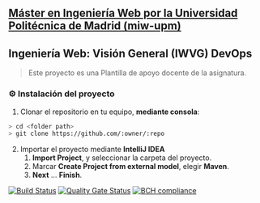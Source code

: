 ## [Máster en Ingeniería Web por la Universidad Politécnica de Madrid (miw-upm)](http://miw.etsisi.upm.es)
## Ingeniería Web: Visión General (IWVG) DevOps
> Este proyecto es una Plantilla de apoyo docente de la asignatura.

### :gear: Instalación del proyecto
1. Clonar el repositorio en tu equipo, **mediante consola**:
```sh
> cd <folder path>
> git clone https://github.com/:owner/:repo
```
2. Importar el proyecto mediante **IntelliJ IDEA**
   1. **Import Project**, y seleccionar la carpeta del proyecto.
   1. Marcar **Create Project from external model**, elegir **Maven**.
   1. **Next** … **Finish**.
   
[![Build Status](https://travis-ci.org/OdiseoSSJ/iwvg-devops-ulises-mateo.svg?branch=master)](https://travis-ci.org/OdiseoSSJ/iwvg-devops-ulises-mateo)
[![Quality Gate Status](https://sonarcloud.io/api/project_badges/measure?project=es.upm.miw%3Aiwvg-devops-ulises-mateo&metric=alert_status)](https://sonarcloud.io/dashboard?id=es.upm.miw%3Aiwvg-devops-ulises-mateo)
[![BCH compliance](https://bettercodehub.com/edge/badge/OdiseoSSJ/iwvg-devops-ulises-mateo?branch=develop)](https://bettercodehub.com/)